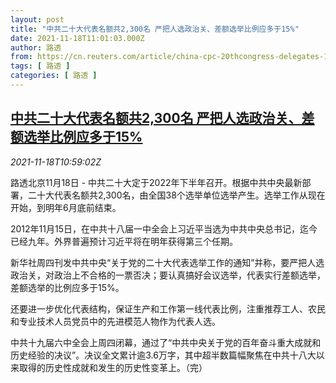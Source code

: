 ```yaml
---
layout: post
title: "中共二十大代表名额共2,300名 严把人选政治关、差额选举比例应多于15%"
date: 2021-11-18T11:01:03.000Z
author: 路透
from: https://cn.reuters.com/article/china-cpc-20thcongress-delegates-1118-idCNKBS2I30ZP
tags: [ 路透 ]
categories: [ 路透 ]
---
```

<!--1637233263000-->
[中共二十大代表名额共2,300名 严把人选政治关、差额选举比例应多于15%](https://cn.reuters.com/article/china-cpc-20thcongress-delegates-1118-idCNKBS2I30ZP)
------

<div>
<div><i>2021-11-18T10:59:02Z</i></div><p>路透北京11月18日 - 中共二十大定于2022年下半年召开。根据中共中央最新部署，二十大代表名额共2,300名，由全国38个选举单位选举产生。选举工作从现在开始，到明年6月底前结束。</p><p>2012年11月15日，在中共十八届一中全会上习近平当选为中共中央总书记，迄今已经九年。外界普遍预计习近平将在明年获得第三个任期。</p><p>新华社周四刊发中共中央“关于党的二十大代表选举工作的通知”并称，要严把人选政治关，对政治上不合格的一票否决；要认真搞好会议选举，代表实行差额选举，差额选举的比例应多于15%。</p><p>还要进一步优化代表结构，保证生产和工作第一线代表比例，注重推荐工人、农民和专业技术人员党员中的先进模范人物作为代表人选。</p><p>中共十九届六中全会上周四闭幕，通过了“中共中央关于党的百年奋斗重大成就和历史经验的决议”。决议全文累计逾3.6万字，其中超半数篇幅聚焦在中共十八大以来取得的历史性成就和发生的历史性变革上。（完）</p>
</div>
